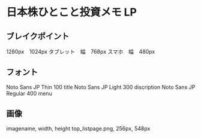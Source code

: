 # 日本株ひとこと投資メモ LP

## ブレイクポイント

1280px　1024px
タブレット　幅　768px
スマホ　幅　480px

## フォント

Noto Sans JP Thin 100 title
Noto Sans JP Light 300 discription
Noto Sans JP Regular 400 menu

## 画像
imagename, width, height
top_listpage.png, 256px, 548px

